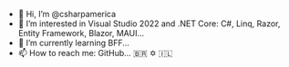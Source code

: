 - 👋 Hi, I’m @csharpamerica
- 👀 I’m interested in Visual Studio 2022 and .NET Core: C#, Linq, Razor, Entity Framework, Blazor, MAUI...
- 🌱 I’m currently learning BFF...
- 📫 How to reach me: GitHub...
🇧🇷 ✡ 🇮🇱
<!---
csharpamerica/csharpamerica is a ✨ special ✨ repository because its `README.md` (this file) appears on your GitHub profile.
You can click the Preview link to take a look at your changes.
--->
